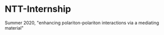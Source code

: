 # NTT-Internship
Summer 2020, "enhancing polariton-polariton interactions via a mediating material"
